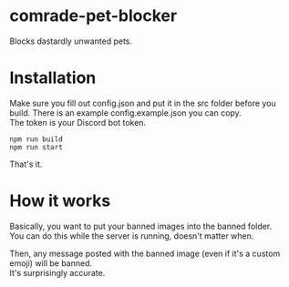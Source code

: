 # comrade-pet-blocker
Blocks dastardly unwanted pets.


# Installation
Make sure you fill out config.json and put it in the src folder before you build. There is an example config.example.json you can copy.  
The token is your Discord bot token.  

`npm run build`  
`npm run start`  

That's it.

# How it works
Basically, you want to put your banned images into the banned folder.  
You can do this while the server is running, doesn't matter when.  

Then, any message posted with the banned image (even if it's a custom emoji) will be banned.  
It's surprisingly accurate.
